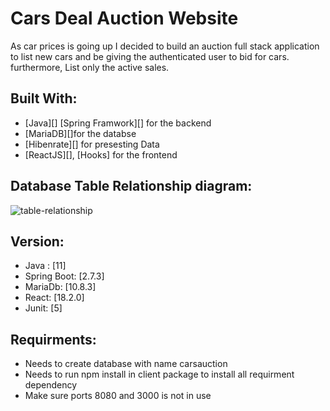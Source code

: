 # Cars Deal Auction Website

As car prices is going up I decided to build an auction full stack application to list new cars and be giving the authenticated user to bid for cars. furthermore, List only the active sales.

## Built With:

- [Java][] [Spring Framwork][] for the backend
- [MariaDB][]for the databse
- [Hibenrate][] for presesting Data
- [ReactJS][], [Hooks] for the frontend

## Database Table Relationship diagram:

![table-relationship](https://user-images.githubusercontent.com/36235992/196502431-a4a41202-3b45-4c4a-aabb-6a8c1314d67f.png)

## Version:

- Java : [11]
- Spring Boot: [2.7.3]
- MariaDb: [10.8.3]
- React: [18.2.0]
- Junit: [5]

## Requirments:

- Needs to create database with name carsauction
- Needs to run npm install in client package to install all requirment dependency
- Make sure ports 8080 and 3000 is not in use
